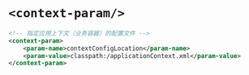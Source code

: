 # `<context-param/>`

```xml
<!-- 指定应用上下文（业务容器）的配置文件 -->
<context-param>
    <param-name>contextConfigLocation</param-name>
    <param-value>classpath:/applicationContext.xml</param-value>
</context-param>
```
